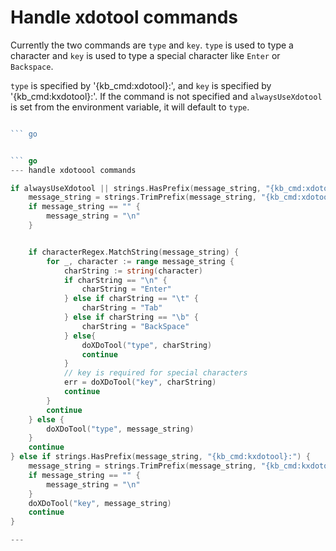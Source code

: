# Handle xdotool commands

Currently the two commands are `type` and `key`. `type` is used to type a character and `key` is used to type a special character like `Enter` or `Backspace`.

`type` is specified by '{kb_cmd:xdotool}:', and `key` is specified by '{kb_cmd:kxdotool}:'. If the command is not specified and `alwaysUseXdotool` is set from the environment variable, it will default to `type`.

``` go

``` go


``` go
--- handle xdotoool commands

if alwaysUseXdotool || strings.HasPrefix(message_string, "{kb_cmd:xdotool}:") {
	message_string = strings.TrimPrefix(message_string, "{kb_cmd:xdotool}:")
	if message_string == "" {
		message_string = "\n"
	}


	if characterRegex.MatchString(message_string) {
		for _, character := range message_string {
			charString := string(character)
			if charString == "\n" {
				charString = "Enter"
			} else if charString == "\t" {
				charString = "Tab"
			} else if charString == "\b" {
				charString = "BackSpace"
			} else{
				doXDoTool("type", charString)
				continue
			}
			// key is required for special characters
			err = doXDoTool("key", charString)
			continue
		}
		continue
	} else {
		doXDoTool("type", message_string)
	}
	continue
} else if strings.HasPrefix(message_string, "{kb_cmd:kxdotool}:") {
	message_string = strings.TrimPrefix(message_string, "{kb_cmd:kxdotool}:")
	if message_string == "" {
		message_string = "\n"
	}
	doXDoTool("key", message_string)
	continue
}

---
```